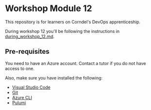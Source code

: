 # Workshop Module 12

This repository is for learners on Corndel's DevOps apprenticeship.

During workshop 12 you'll be following the instructions in [during_workshop_12.md](during_workshop_12.md).

## Pre-requisites

You need to have an Azure account. Contact a tutor if you do not have access to one.

Also, make sure you have installed the following:
* [Visual Studio Code](https://code.visualstudio.com/download)
* [Git](https://git-scm.com/)
* [Azure CLI](https://docs.microsoft.com/en-us/cli/azure/install-azure-cli)
* [Pulumi](https://www.pulumi.com/docs/get-started/install/)

